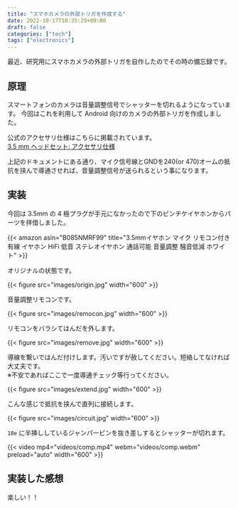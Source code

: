 ```yaml
---
title: "スマホカメラの外部トリガを作成する"
date: 2022-10-17T10:35:29+09:00
draft: false
categories: ["tech"]
tags: ["electronics"]
---
```


最近、研究用にスマホカメラの外部トリガを自作したのでその時の備忘録です。

## 原理

スマートフォンのカメラは音量調整信号でシャッターを切れるようになっています。
今回はこれを利用して Android 向けのカメラの外部トリガを作成しました。

公式のアクセサリ仕様はこちらに掲載されています。  
[3.5 mm ヘッドセット: アクセサリ仕様](https://source.android.com/docs/core/interaction/accessories/headset/plug-headset-spec)

上記のドキュメントにある通り、マイク信号線とGNDを240(or 470)オームの抵抗を挟んで導通させれば、音量調整信号が送られるという事になります。

## 実装

今回は 3.5mm の 4 極プラグが手元になかったので下のピンチケイヤホンからパーツを拝借しました。

{{< amazon asin="B085NMRF99" title="3.5mmイヤホン マイク リモコン付き 有線 イヤホン HiFi 低音 ステレオイヤホン 通話可能 音量調整 騒音低減 ホワイト" >}}

オリジナルの状態です。

{{< figure src="images/origin.jpg" width="600" >}}

音量調整リモコンです。

{{< figure src="images/remocon.jpg" width="600" >}}

リモコンをバラシてはんだを外します。

{{< figure src="images/remove.jpg" width="600" >}}

導線を繋いではんだ付けします。汚いですが赦してください。短絡してなければ大丈夫です。  
※不安であればここで一度導通チェック等行ってください。

{{< figure src="images/extend.jpg" width="600" >}}

こんな感じで抵抗を挟んで直列に接続します。

{{< figure src="images/circuit.jpg" width="600" >}}

`18e` に半挿ししているジャンパーピンを抜き差しするとシャッターが切れます。

{{< video mp4="videos/comp.mp4" webm="videos/comp.webm" preload="auto" width="600" >}}

## 実装した感想

楽しい！！